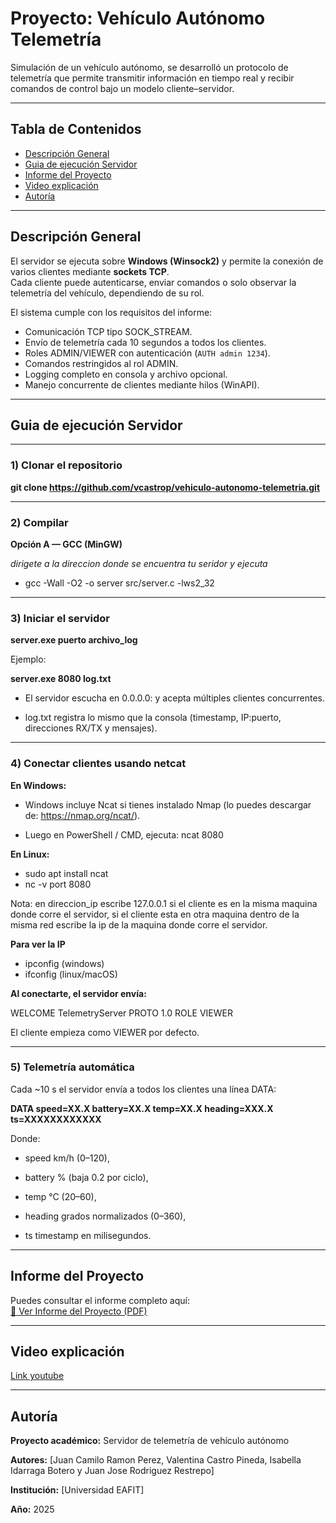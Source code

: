 # Proyecto: Vehículo Autónomo Telemetría

Simulación de un vehículo autónomo, se desarrolló un protocolo de telemetría que permite transmitir información en tiempo real y recibir comandos de control bajo un modelo cliente–servidor.

---

## Tabla de Contenidos
- [Descripción General](#descripción-general)
- [Guia de ejecución Servidor](#guia-de-ejecución-servidor)
- [Informe del Proyecto](#informe-del-proyecto)
- [Video explicación](#video-explicación)
- [Autoría](#autoría)
  

---

## Descripción General

El servidor se ejecuta sobre **Windows (Winsock2)** y permite la conexión de varios clientes mediante **sockets TCP**.  
Cada cliente puede autenticarse, enviar comandos o solo observar la telemetría del vehículo, dependiendo de su rol.

El sistema cumple con los requisitos del informe:
- Comunicación TCP tipo SOCK_STREAM.
- Envío de telemetría cada 10 segundos a todos los clientes.
- Roles ADMIN/VIEWER con autenticación (`AUTH admin 1234`).
- Comandos restringidos al rol ADMIN.
- Logging completo en consola y archivo opcional.
- Manejo concurrente de clientes mediante hilos (WinAPI).

---

## Guia de ejecución Servidor

---

### 1) Clonar el repositorio

**git clone https://github.com/vcastrop/vehiculo-autonomo-telemetria.git**

---

### 2) Compilar

**Opción A — GCC (MinGW)**

*dirigete a la direccion donde se encuentra tu seridor y ejecuta*

- gcc -Wall -O2 -o server src/server.c -lws2_32

---

### 3) Iniciar el servidor

**server.exe puerto archivo_log**

Ejemplo:

**server.exe 8080 log.txt**

- El servidor escucha en 0.0.0.0:<puerto> y acepta múltiples clientes concurrentes.

- log.txt registra lo mismo que la consola (timestamp, IP:puerto, direcciones RX/TX y mensajes).

---

### 4) Conectar clientes usando netcat

**En Windows:**

- Windows incluye Ncat si tienes instalado Nmap (lo puedes descargar de: https://nmap.org/ncat/).

- Luego en PowerShell / CMD, ejecuta: ncat <direccion ip> 8080

**En Linux:**

- sudo apt install ncat
- nc -v <direccion ip> port 8080

Nota: en direccion_ip escribe 127.0.0.1 si el cliente es en la misma maquina donde corre el servidor, si el cliente esta en otra maquina dentro de la misma red escribe la ip de la maquina donde corre el servidor. 

**Para ver la IP**
- ipconfig (windows)
- ifconfig  (linux/macOS)

**Al conectarte, el servidor envía:**

WELCOME TelemetryServer PROTO 1.0
ROLE VIEWER

El cliente empieza como VIEWER por defecto.

---

### 5) Telemetría automática

Cada ~10 s el servidor envía a todos los clientes una línea DATA:

**DATA speed=XX.X battery=XX.X temp=XX.X heading=XXX.X ts=XXXXXXXXXXXX**

Donde:

- speed km/h (0–120),

- battery % (baja 0.2 por ciclo),

- temp °C (20–60),

- heading grados normalizados (0–360),

- ts timestamp en milisegundos.

---

## Informe del Proyecto

Puedes consultar el informe completo aquí:  
[📘 Ver Informe del Proyecto (PDF)](./docs/informe%20(1).pdf)


---

## Video explicación

[Link youtube](https://youtu.be/O_3hcu1YBnY?si=NXtba9Y4wKAoBO-9)

---

## Autoría

**Proyecto académico:** Servidor de telemetría de vehículo autónomo

**Autores:** [Juan Camilo Ramon Perez, Valentina Castro Pineda, Isabella Idarraga Botero y Juan Jose Rodriguez Restrepo]

**Institución:** [Universidad EAFIT]

**Año:** 2025

